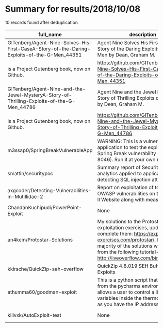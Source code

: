 
# Summary for results/2018/10/08
    
10 records found after deduplication

| full_name | description | html_url | matched_list | matched_count | pushed_at | size | stargazers_count | language | forks_count | vul_ids |
|---------------------------------------------------------------------------------------------|--------------------------------------------------------------------------------------------------------------------------------------------------------------------------------------------------------------------------------------------------------|----------------------------------------------------------------------------------------------------------------|----------------|-----------------|---------------------------|--------|--------------------|------------------|---------------|-------------------|
| GITenberg/Agent-Nine-Solves-His-First-CaseA-Story-of-the-Daring-Exploits-of-the-G-Men_44351 | Agent Nine Solves His First CaseA Story of the Daring Exploits of the G Men by Dean, Graham M.
 is a Project Gutenberg book, now on Github. | https://github.com/GITenberg/Agent-Nine-Solves-His-First-CaseA-Story-of-the-Daring-Exploits-of-the-G-Men_44351 | ['exploit'] | 1 | 2018-10-08 14:58:46+00:00 | 232 | 0 | HTML | 0 | [] |
| GITenberg/Agent-Nine-and-the-Jewel-MysteryA-Story-of-Thrilling-Exploits-of-the-G-Men_44786 | Agent Nine and the Jewel MysteryA Story of Thrilling Exploits of the G-Men by Dean, Graham M.
 is a Project Gutenberg book, now on Github. | https://github.com/GITenberg/Agent-Nine-and-the-Jewel-MysteryA-Story-of-Thrilling-Exploits-of-the-G-Men_44786 | ['exploit'] | 1 | 2018-10-08 16:11:44+00:00 | 274 | 0 | HTML | 0 | [] |
| m3ssap0/SpringBreakVulnerableApp | WARNING: This is a vulnerable application to test the exploit for the Spring Break vulnerability (CVE-2017-8046). Run it at your own risk! | https://github.com/m3ssap0/SpringBreakVulnerableApp | ['exploit'] | 1 | 2018-10-08 23:18:25+00:00 | 8 | 11 | Java | 7 | ['CVE-2017-8046'] |
| smattin/securitypoc | Summary report of Security POC on ML analytics applied to application logs detecting SQL injection attacks. | https://github.com/smattin/securitypoc | ['attack poc'] | 1 | 2018-10-08 16:03:59+00:00 | 4 | 1 | Jupyter Notebook | 0 | [] |
| axgcoder/Detecting-Vulnerabilities-in-Mutillidae-2 | Report on exploitation of top 10 OWASP vulnerabilities on the Mutillidae II Website along with measures to fix it | https://github.com/axgcoder/Detecting-Vulnerabilities-in-Mutillidae-2 | ['exploit'] | 1 | 2018-10-08 07:07:17+00:00 | 3353 | 0 | | 0 | [] |
| ChandanKuchipudi/PowerPoint-Exploit | None | https://github.com/ChandanKuchipudi/PowerPoint-Exploit | ['exploit'] | 1 | 2018-10-08 10:00:41+00:00 | 0 | 0 | | 0 | [] |
| an4kein/Protostar-Solutions | My solutions to the Protostar exploitation exercises, updated as I complete them: https://exploit-exercises.com/protostar/. Note: a majority of the solutions were derived from the following tutorial-series: http://liveoverflow.com/binary_hacking/ | https://github.com/an4kein/Protostar-Solutions | ['exploit'] | 1 | 2018-10-08 15:02:06+00:00 | 55 | 0 | C | 0 | [] |
| kkirsche/QuickZip-seh-overflow | QuickZip 4.6.019 SEH Buffer Overflow Exploits | https://github.com/kkirsche/QuickZip-seh-overflow | ['exploit'] | 1 | 2018-10-08 23:50:21+00:00 | 60 | 0 | Python | 1 | [] |
| athumma60/goodman-exploit | This is a python script that must be ran from the pycharms environment. It allows a user to control a list of variables inside the thermostat as long as you have the IP address of it. | https://github.com/athumma60/goodman-exploit | ['exploit'] | 1 | 2018-10-08 15:07:19+00:00 | 1 | 1 | Python | 0 | [] |
| killvxk/AutoExploit-test | None | https://github.com/killvxk/AutoExploit-test | ['exploit'] | 1 | 2018-10-08 10:43:03+00:00 | 1988 | 0 | Python | 0 | [] |
